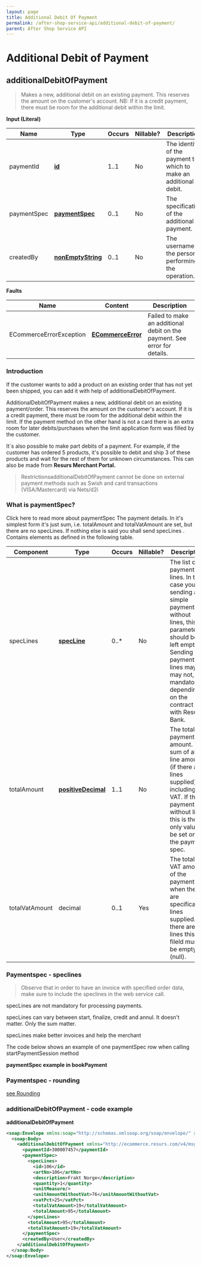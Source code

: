 ```yaml
---
layout: page
title: Additional Debit Of Payment
permalink: /after-shop-service-api/additional-debit-of-payment/
parent: After Shop Service API
---
```



# Additional Debit of Payment 


## additionalDebitOfPayment
> Makes a new, additional debit on an existing payment. This reserves the
> amount on the customer's account. NB: If it is a credit payment, there
> must be room for the additional debit within the limit.

**Input (Literal)**

| Name         | Type                                    | Occurs | Nillable? | Description                                                       |
|--------------|-----------------------------------------|--------|-----------|-------------------------------------------------------------------|
| paymentId    | **[id](/development/api-types/simple-types/)**               | 1..1   | No        | The identity of the payment to which to make an additional debit. |
| paymentSpec  |  [**paymentSpec**](/development/api-types/paymentspec/)         | 0..1   | No        | The specification of the additional payment.                      |
| createdBy    |  [**nonEmptyString**](/development/api-types/simple-types/)  | 0..1   | No        | The username of the person performing the operation.              |

**Faults**

| Name                     | Content                                  | Description                                                               |
|--------------------------|------------------------------------------|---------------------------------------------------------------------------|
| ECommerceErrorException  | **[ECommerceError](/development/api-types/ecommerceerror/)**     | Failed to make an additional debit on the payment. See error for details. |

### Introduction
If the customer wants to add a product on an existing order that has not
yet been shipped, you can add it with help of additionalDebitOfPayment.

AdditionalDebitOfPayment makes a new, additional debit on an existing
payment/order. This reserves the amount on the customer's account. If it
is a credit payment, there must be room for the additional debit within
the limit. If the payment method on the other hand is not a card there
is an extra room for later debits/purchases when the limit application
form was filled by the customer.

It´s also possible to make part debits of a payment. For example, if the
customer has ordered 5 products, it's possible to debit and ship 3 of
these products and wait for the rest of them for unknown circumstances.
This can also be made from **Resurs Merchant Portal.**

> RestrictionsadditionalDebitOfPayment cannot be done on external
> payment methods such as Swish and card transactions (VISA/Mastercard)
> via Nets/d2i

### What is paymentSpec?
Click here to read more about paymentSpec
The payment details. In it's simplest form it's just sum, i.e.
totalAmount and totalVatAmount are set, but there are no specLines. If
nothing else is said you shall send specLines .  
Contains elements as defined in the following table.

| Component      | Type                                                                                     | Occurs | Nillable? | Description                                                                                                                                                                                                                  |
|----------------|------------------------------------------------------------------------------------------|--------|-----------|------------------------------------------------------------------------------------------------------------------------------------------------------------------------------------------------------------------------------|
| specLines      | **[specLine](/development/api-types/specline/)**                       | 0..\*  | No        | The list of payment lines. In the case you're sending a simple payment, without lines, this parameter should be left empty. Sending payment lines may, or may not, be mandatory, depending on the contract with Resurs Bank. |
| totalAmount    | **[positiveDecimal](/development/api-types/simple-types/)** | 1..1   | No        | The total payment amount. The sum of all line amounts (if there are lines supplied) including VAT. If this payment is without lines this is the only value to be set on the payment spec.                                    |
| totalVatAmount | decimal                                                                                  | 0..1   | Yes       | The total VAT amount of the payment when there are specification lines supplied. If there are no lines this fileld must be empty (null).                                                                                     |

### Paymentspec - speclines
> Observe that in order to have an invoice with specified order data,
> make sure to include the speclines in the web service call.

specLines are not mandatory for processing payments.

specLines can vary between start, finalize, credit and annul. It doesn't
matter. Only the sum matter.

specLines make better invoices and help the merchant

The code below shows an example of one paymentSpec row when calling
startPaymentSession method

**paymentSpec example in bookPayment**

### Paymentspec - rounding
[see Rounding](/development/rounding/)

### additionalDebitOfPayment - code example
**additionalDebitOfPayment**
```xml
<soap:Envelope xmlns:soap="http://schemas.xmlsoap.org/soap/envelope/" xmlns:xsi="http://www.w3.org/2001/XMLSchema-instance" xmlns:xsd="http://www.w3.org/2001/XMLSchema">   
  <soap:Body>     
    <additionalDebitOfPayment xmlns="http://ecommerce.resurs.com/v4/msg/aftershopflow">       
      <paymentId>300007457</paymentId>       
      <paymentSpec>         
        <specLines>           
          <id>106</id>           
          <artNo>106</artNo>           
          <description>Frakt Norge</description>           
          <quantity>1</quantity>           
          <unitMeasure/>           
          <unitAmountWithoutVat>76</unitAmountWithoutVat>           
          <vatPct>25</vatPct>           
          <totalVatAmount>19</totalVatAmount>           
          <totalAmount>95</totalAmount>         
        </specLines>         
        <totalAmount>95</totalAmount>         
        <totalVatAmount>19</totalVatAmount>       
      </paymentSpec>       
      <createdBy>User</createdBy>     
    </additionalDebitOfPayment>   
  </soap:Body> 
</soap:Envelope>
```


